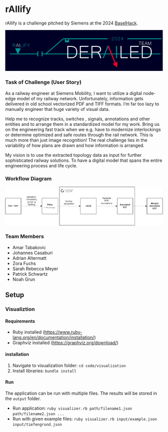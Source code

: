 # rAIlify
rAIlify is a challenge pitched by Siemens at the 2024 [BaselHack](https://www.baselhack.ch/). 

![Logo derailed](assets/img/logo_png_w_bg.png)


### Task of Challenge (User Story)
As a railway engineer at Siemens Mobility, I want to utilize a digital node-edge model of my railway network. Unfortunately, information gets delivered in old school vectorized PDF and TIFF formats. I’m far too lazy to manually engineer that huge variety of visual data.

Help me to recognize tracks, switches , signals, annotations and other entities and to arrange them in a standardized model for my work. Bring us on the engineering fast track when we e.g. have to modernize interlockings or determine optimized and safe routes through the rail network. This is much more than just image recognition! The real challenge lies in the variability of how plans are drawn and how information is arranged.

My vision is to use the extracted topology data as input for further sophisticated railway solutions. To have a digital model that spans the entire engineering process and life cycle.

### Workflow Diagram
![Workflow Diagram](documentation/Dataflow_diagram_png.png)

### Team Members 
* Amar Tabakovic
* Johannes Casaburi
* Adrian Altermatt
* Zora Fuchs
* Sarah Rebecca Meyer
* Patrick Schwartz
* Noah Grun

## Setup

### Visualiztion

#### Requirements

- Ruby installed (https://www.ruby-lang.org/en/documentation/installation/)
- Graphviz installed (https://graphviz.org/download/)

#### installation

1. Navigate to visualization folder: `cd code/visualization`
2. Install libraries: `bundle install`

#### Run

The application can be run with multiple files. The results will be stored in the `output` folder.

- Run application: `ruby visualizer.rb path/filename1.json path/filename2.json ...`
- Run with given example files: `ruby visualizer.rb input/example.json input/tiefengrund.json`
